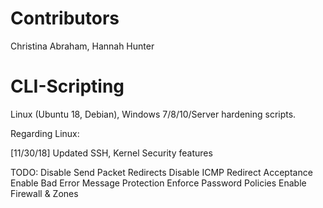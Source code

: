 # Contributors
Christina Abraham, Hannah Hunter

# CLI-Scripting
Linux (Ubuntu 18, Debian), Windows 7/8/10/Server hardening scripts.

Regarding Linux:

[11/30/18] Updated SSH, Kernel Security features

TODO:
Disable Send Packet Redirects
Disable ICMP Redirect Acceptance
Enable Bad Error Message Protection
Enforce Password Policies
Enable Firewall & Zones
